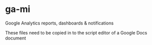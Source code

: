 ga-mi
=====

Google Analytics reports, dashboards &amp; notifications


These files need to be copied in to the script editor of a Google Docs document
